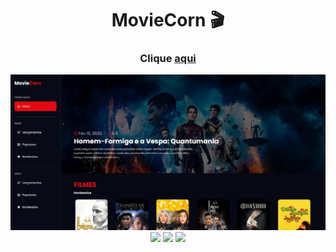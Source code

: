 <h1 align="center">MovieCorn 🎬</h1>
   
<h3 align="center">Clique <a href="https://moviecorn.vercel.app/">aqui</a></h3>   
<img src="./public/assets/readme-image.jpg">
<div align="center">
    <img src="https://img.shields.io/badge/React-20232A?style=for-the-badge&logo=react&logoColor=61DAFB" />
    <img src="https://img.shields.io/badge/styled--components-DB7093?style=for-the-badge&logo=styled-components&logoColor=white" />
    <img src="https://img.shields.io/badge/React_Router-CA4245?style=for-the-badge&logo=react-router&logoColor=white" />
</div>
